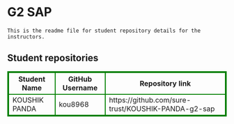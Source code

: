 # G2 SAP
    This is the readme file for student repository details for the instructors.
## Student repositories 
<table style="border : 2px solid green; width:100%;">
<tr >
<th style="border : 2px solid green;">Student Name</th>
<th style="border : 2px solid green;">GitHub Username</th>
<th style="border : 2px solid green;">Repository link</th>
</tr>
<tr style="border : 2px solid green;">
<td style="border : 2px solid green;">KOUSHIK PANDA</td> 

<td style="border : 2px solid green;">kou8968</td> 

<td style="border : 2px solid green;">https://github.com/sure-trust/KOUSHIK-PANDA-g2-sap</td> 
</tr>
